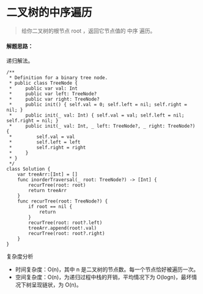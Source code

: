 # 二叉树的中序遍历

> 给你二叉树的根节点 root ，返回它节点值的 中序 遍历。


#### 解题思路：

递归解法。

```
/**
 * Definition for a binary tree node.
 * public class TreeNode {
 *     public var val: Int
 *     public var left: TreeNode?
 *     public var right: TreeNode?
 *     public init() { self.val = 0; self.left = nil; self.right = nil; }
 *     public init(_ val: Int) { self.val = val; self.left = nil; self.right = nil; }
 *     public init(_ val: Int, _ left: TreeNode?, _ right: TreeNode?) {
 *         self.val = val
 *         self.left = left
 *         self.right = right
 *     }
 * }
 */
class Solution {
    var treeArr:[Int] = []
    func inorderTraversal(_ root: TreeNode?) -> [Int] {
        recurTree(root: root)
        return treeArr
    }
    func recurTree(root: TreeNode?) {
        if root == nil {
            return
        }
        recurTree(root: root?.left)
        treeArr.append(root!.val)
        recurTree(root: root?.right)
    }
}
```

复杂度分析

- 时间复杂度：O(n)，其中 n 是二叉树的节点数。每一个节点恰好被遍历一次。
- 空间复杂度：O(n)，为递归过程中栈的开销，平均情况下为 O(logn)，最坏情况下树呈现链状，为 O(n)。
